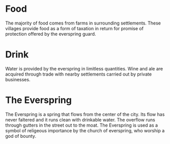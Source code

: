 # Food
The majority of food comes from farms in surrounding settlements. These villages provide food as a form of taxation in return for promise of protection offered by the everspring guard.
# Drink 
Water is provided by the everspring in limitless quantities. Wine and ale are acquired through trade with nearby settlements carried out by private businesses. 
# The Everspring
The Everspring is a spring that flows from the center of the city. Its flow has never faltered and it runs clean with drinkable water. The overflow runs through gutters in the street out to the moat. The Everspring is used as a symbol of religeous importance by the church of everspring, who worship a god of bounty.